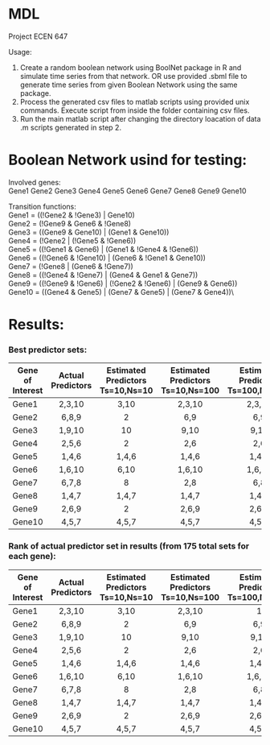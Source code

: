 # MDL
Project ECEN 647

Usage:
1. Create a random boolean network using BoolNet package in R and simulate time series from that network. OR use provided .sbml file to generate time series from given Boolean Network using the same package.
2. Process the generated csv files to matlab scripts using provided unix commands. Execute script from inside the folder containing csv files.
3. Run the main matlab script after changing the directory loacation of data .m scripts generated in step 2.

# Boolean Network usind for testing:

 Involved genes:\
   Gene1 Gene2 Gene3 Gene4 Gene5 Gene6 Gene7 Gene8 Gene9 Gene10
 
 Transition functions:\
 Gene1 = ((!Gene2 & !Gene3) | Gene10)\
 Gene2 = (!Gene9 & Gene6 & !Gene8)\
 Gene3 = ((Gene9 & Gene10) | (Gene1 & Gene10))\
 Gene4 = (!Gene2 | (!Gene5 & !Gene6))\
 Gene5 = ((!Gene1 & Gene6) | (Gene1 & !Gene4 & !Gene6))\
 Gene6 = ((!Gene6 & !Gene10) | (Gene6 & !Gene1 & Gene10))\
 Gene7 = (!Gene8 | (Gene6 & !Gene7))\
 Gene8 = ((!Gene4 & !Gene7) | (Gene4 & Gene1 & Gene7))\
 Gene9 = ((!Gene9 & !Gene6) | (!Gene2 & !Gene6) | (Gene9 & Gene6))\
 Gene10 = ((Gene4 & Gene5) | (Gene7 & Gene5) | (Gene7 & Gene4))\

# Results:

### Best predictor sets:
|Gene of Interest|Actual Predictors|Estimated Predictors Ts=10,Ns=10|Estimated Predictors Ts=10,Ns=100|Estimated Predictors Ts=100,Ns=100|Estimated Predictors Ts=100,Ns=1000|
| -------------- |:---------------:| :-----------------------------:| :------------------------------:|:------------------------------:|:------------------------------:|
|Gene1           |2,3,10           |3,10|2,3,10|2,3,10|2,3,10|
|Gene2           |6,8,9            |2|6,9|6,9|6,9|
|Gene3           |1,9,10           |10|9,10|9,10|9,10|
|Gene4           |2,5,6            |2|2,6|2,6|2,5|
|Gene5           |1,4,6            |1,4,6|1,4,6|1,4,6|1,4,6|
|Gene6           |1,6,10           |6,10|1,6,10|1,6,10|1,6,10|
|Gene7           |6,7,8            |8|2,8|6,8|6,8|
|Gene8           |1,4,7            |1,4,7|1,4,7|1,4,7|1,4,7|
|Gene9           |2,6,9            |2|2,6,9|2,6,9|2,6,9|
|Gene10          |4,5,7            |4,5,7|4,5,7|4,5,7|4,5,7|

### Rank of actual predictor set in results (from 175 total sets for each gene):
|Gene of Interest|Actual Predictors|Estimated Predictors Ts=10,Ns=10|Estimated Predictors Ts=10,Ns=100|Estimated Predictors Ts=100,Ns=100|Estimated Predictors Ts=100,Ns=1000|
| -------------- |:---------------:| :-----------------------------:| :------------------------------:|:------------------------------:|:------------------------------:|
|Gene1           |2,3,10           |3,10|2,3,10|1|1|
|Gene2           |6,8,9            |2|6,9|6,9|5|
|Gene3           |1,9,10           |10|9,10|9,10|10|
|Gene4           |2,5,6            |2|2,6|2,6|24|
|Gene5           |1,4,6            |1,4,6|1,4,6|1,4,6|1|
|Gene6           |1,6,10           |6,10|1,6,10|1,6,10|1|
|Gene7           |6,7,8            |8|2,8|6,8|22|
|Gene8           |1,4,7            |1,4,7|1,4,7|1,4,7|1|
|Gene9           |2,6,9            |2|2,6,9|2,6,9|1|
|Gene10          |4,5,7            |4,5,7|4,5,7|4,5,7|1|
